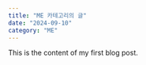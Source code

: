 ```yaml
---
title: "ME 카테고리의 글"
date: "2024-09-10"
category: "ME"
---
```


This is the content of my first blog post.
